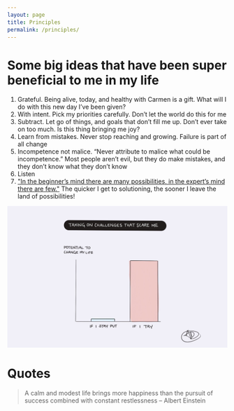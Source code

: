 ```yaml
---
layout: page
title: Principles
permalink: /principles/
---
```


# Some big ideas that have been super beneficial to me in my life

1. Grateful. Being alive, today, and healthy with Carmen is a gift. What will I do with this new day I’ve been given?
2. With intent. Pick my priorities carefully. Don’t let the world do this for me
3. Subtract. Let go of things, and goals that don’t fill me up. Don’t ever take on too much. Is this thing bringing me joy?
4. Learn from mistakes. Never stop reaching and growing. Failure is part of all change
5. Incompetence not malice. “Never attribute to malice what could be incompetence.” Most people aren’t evil, but they do make mistakes, and they don’t know what they don’t know
6. Listen
7. ["In the beginner’s mind there are many possibilities, in the expert’s mind there are few."](https://en.wikipedia.org/wiki/Shoshin) The quicker I get to solutioning, the sooner I leave the land of possibilities!

![If I try](/assets/images/if_i_try.jpeg)

# Quotes

> A calm and modest life brings more happiness than the pursuit of success combined with constant restlessness – Albert Einstein
